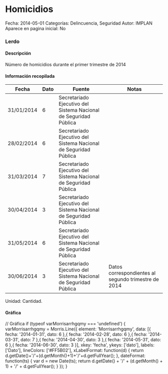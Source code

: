 Homicidios
=====

Fecha: 2014-05-01
Categorías: Delincuencia, Seguridad
Autor: IMPLAN
Aparece en pagina inicial: No

### Lerdo

#### Descripción

Número de homicidios durante el primer trimestre de 2014

<!-- break -->

#### Información recopilada

<table class="table table-hover table-bordered matriz">
  <thead>
    <tr><th>Fecha</th><th>Dato</th><th>Fuente</th><th>Notas</th></tr>
  </thead>
  <tbody>
    <tr><td class="centrado">31/01/2014</td><td class="derecha">6</td><td>Secretariado Ejecutivo del Sistema Nacional de Seguridad Pública</td><td></td></tr>
    <tr><td class="centrado">28/02/2014</td><td class="derecha">6</td><td>Secretariado Ejecutivo del Sistema Nacional de Seguridad Pública</td><td></td></tr>
    <tr><td class="centrado">31/03/2014</td><td class="derecha">7</td><td>Secretariado Ejecutivo del Sistema Nacional de Seguridad Pública</td><td></td></tr>
    <tr><td class="centrado">30/04/2014</td><td class="derecha">3</td><td>Secretariado Ejecutivo del Sistema Nacional de Seguridad Pública</td><td></td></tr>
    <tr><td class="centrado">31/05/2014</td><td class="derecha">6</td><td>Secretariado Ejecutivo del Sistema Nacional de Seguridad Pública</td><td></td></tr>
    <tr><td class="centrado">30/06/2014</td><td class="derecha">3</td><td>Secretariado Ejecutivo del Sistema Nacional de Seguridad Pública</td><td>Datos correspondientes al segundo trimestre de 2014</td></tr>
  </tbody>
</table>

Unidad: Cantidad.

#### Gráfica

<div id="Morrisarrhgqmy" class="grafica"></div>
  // Gráfica
  if (typeof varMorrisarrhgqmy === 'undefined') {
    varMorrisarrhgqmy = Morris.Line({
      element: 'Morrisarrhgqmy',
      data: [{ fecha: '2014-01-31', dato: 6 },{ fecha: '2014-02-28', dato: 6 },{ fecha: '2014-03-31', dato: 7 },{ fecha: '2014-04-30', dato: 3 },{ fecha: '2014-05-31', dato: 6 },{ fecha: '2014-06-30', dato: 3 }],
      xkey: 'fecha',
      ykeys: ['dato'],
      labels: ['Dato'],
      lineColors: ['#FF5B02'],
      xLabelFormat: function(d) { return d.getDate()+'/'+(d.getMonth()+1)+'/'+d.getFullYear(); },
      dateFormat: function(ts) { var d = new Date(ts); return d.getDate() + '/' + (d.getMonth() + 1) + '/' + d.getFullYear(); }
    });
  }
